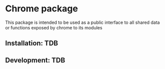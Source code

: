 # Chrome package

This package is intended to be used as a public interface to all shared data or functions exposed by chrome to its modules

## Installation: TDB

## Development: TDB
